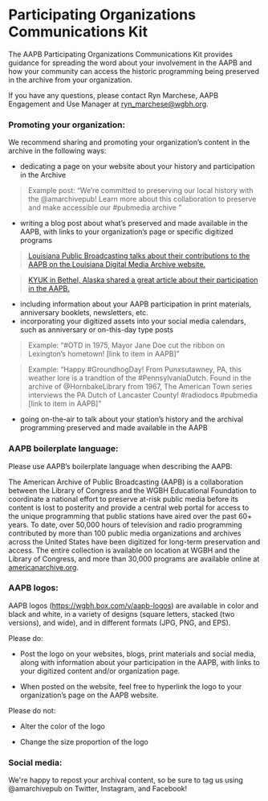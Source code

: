 # Participating Organizations Communications Kit

The AAPB Participating Organizations Communications Kit provides guidance for spreading the word about your involvement in the AAPB and how your community can access the historic programming being preserved in the archive from your organization.

If you have any questions, please contact Ryn Marchese, AAPB Engagement and Use Manager at [ryn_marchese@wgbh.org](mailto:ryn_marchese@wgbh.org). 

### Promoting your organization: 

We recommend sharing and promoting your organization’s content in the archive in the following ways:

- dedicating a page on your website about your history and participation in the Archive
	
>Example post: “We’re committed to preserving our local history with the @amarchivepub! Learn more about this 	collaboration to preserve and make accessible our #pubmedia archive <insert site URL>”
	
- writing a blog post about what’s preserved and made available in the AAPB, with links to your organization’s page or specific digitized programs

>[Louisiana Public Broadcasting talks about their contributions to the AAPB on the Louisiana Digital Media Archive website.](http://ladigitalmedia.org/about-ldma/)

>[KYUK in Bethel, Alaska shared a great article about their participation in the AAPB.](https://www.alaskapublic.org/2017/10/11/worlds-largest-collection-of-yupik-and-cupik-videos-now-available-online/)
	
- including information about your AAPB participation in print materials, anniversary booklets, newsletters, etc.
- incorporating your digitized assets into your social media calendars, such as anniversary or on-this-day type posts

>Example: “#OTD in 1975, Mayor Jane Doe cut the ribbon on Lexington’s hometown! [link to item in AAPB]”

>Example: “Happy #GroundhogDay! From Punxsutawney, PA, this weather lore is a trandtion of the #PennsylvaniaDutch. Found in the archive of @HornbakeLibrary from 1967, The American Town series interviews the PA Dutch of Lancaster County! #radiodocs #pubmedia [link to item in AAPB]”
	
- going on-the-air to talk about your station’s history and the archival programming preserved and made available in the AAPB

### AAPB boilerplate language:

Please use AAPB’s boilerplate language when describing the AAPB:

The American Archive of Public Broadcasting (AAPB) is a collaboration between the Library of Congress and the WGBH Educational Foundation to coordinate a national effort to preserve at-risk public media before its content is lost to posterity and provide a central web portal for access to the unique programming that public stations have aired over the past 60+ years. To date, over 50,000 hours of television and radio programming contributed by more than 100 public media organizations and archives across the United States have been digitized for long-term preservation and access. The entire collection is available on location at WGBH and the Library of Congress, and more than 30,000 programs are available online at [americanarchive.org](http://americanarchive.org).

### AAPB logos:

AAPB logos (https://wgbh.box.com/v/aapb-logos) are available in color and black and white, in a variety of designs (square letters, stacked (two versions), and wide), and in different formats (JPG, PNG, and EPS).

Please do:

- Post the logo on your websites, blogs, print materials and social media, along with information about your participation in the AAPB, with links to your digitized content and/or organization page. 

- When posted on the website, feel free to hyperlink the logo to your organization’s page on the AAPB website.

Please do not:

- Alter the color of the logo

- Change the size proportion of the logo

### Social media:

We're happy to repost your archival content, so be sure to tag us using @amarchivepub on Twitter, Instagram, and Facebook!
